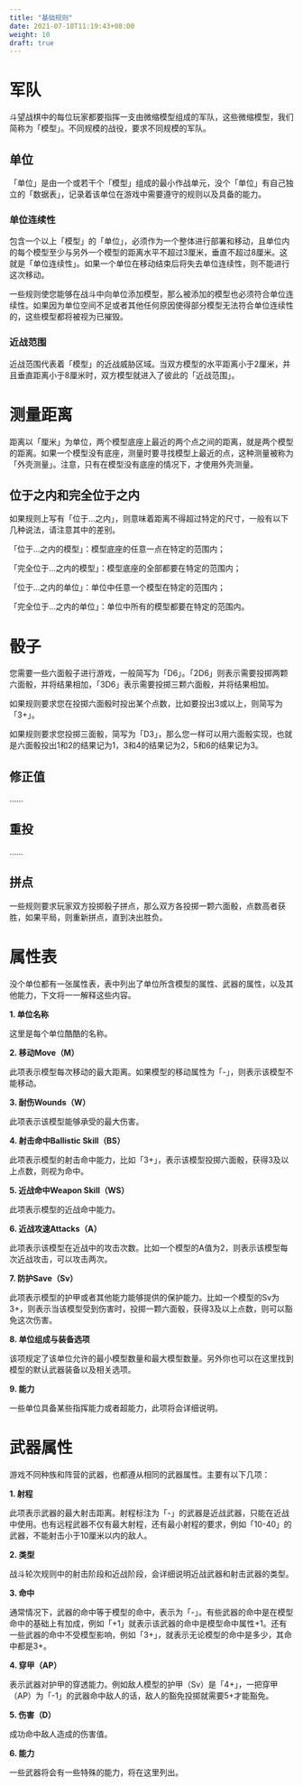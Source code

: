 ```yaml
---
title: "基础规则"
date: 2021-07-18T11:19:43+08:00
weight: 10
draft: true
---
```


# 军队

斗望战棋中的每位玩家都要指挥一支由微缩模型组成的军队，这些微缩模型，我们简称为「模型」。不同规模的战役，要求不同规模的军队。

## 单位

「单位」是由一个或若干个「模型」组成的最小作战单元，没个「单位」有自己独立的「数据表」，记录着该单位在游戏中需要遵守的规则以及具备的能力。

### 单位连续性

包含一个以上「模型」的「单位」，必须作为一个整体进行部署和移动，且单位内的每个模型至少与另外一个模型的距离水平不超过3厘米，垂直不超过8厘米。这就是「单位连续性」。如果一个单位在移动结束后将失去单位连续性，则不能进行这次移动。

一些规则使您能够在战斗中向单位添加模型，那么被添加的模型也必须符合单位连续性。如果因为单位空间不足或者其他任何原因使得部分模型无法符合单位连续性的，这些模型都将被视为已摧毁。

### 近战范围

近战范围代表着「模型」的近战威胁区域。当双方模型的水平距离小于2厘米，并且垂直距离小于8厘米时，双方模型就进入了彼此的「近战范围」。

# 测量距离

距离以「厘米」为单位，两个模型底座上最近的两个点之间的距离，就是两个模型的距离。如果一个模型没有底座，测量时要寻找模型上最近的点，这种测量被称为「外壳测量」。注意，只有在模型没有底座的情况下，才使用外壳测量。

## 位于之内和完全位于之内

如果规则上写有「位于…之内」，则意味着距离不得超过特定的尺寸，一般有以下几种说法，请注意其中的差别。

「位于…之内的模型」：模型底座的任意一点在特定的范围内；

「完全位于…之内的模型」：模型底座的全部都要在特定的范围内；

「位于…之内的单位」：单位中任意一个模型在特定的范围内；

「完全位于…之内的单位」：单位中所有的模型都要在特定的范围内。

# 骰子

您需要一些六面骰子进行游戏，一般简写为「D6」。「2D6」则表示需要投掷两颗六面骰，并将结果相加，「3D6」表示需要投掷三颗六面骰，并将结果相加。

如果规则要求您在投掷六面骰时投出某个点数，比如要投出3或以上，则简写为「3+」。

如果规则要求您投掷三面骰，简写为「D3」，那么您一样可以用六面骰实现，也就是六面骰投出1和2的结果记为1，3和4的结果记为2，5和6的结果记为3。

## 修正值

……

## 重投

……

## 拼点

一些规则要求玩家双方投掷骰子拼点，那么双方各投掷一颗六面骰，点数高者获胜，如果平局，则重新拼点，直到决出胜负。

# 属性表

没个单位都有一张属性表，表中列出了单位所含模型的属性、武器的属性，以及其他能力，下文将一一解释这些内容。

**1. 单位名称**

这里是每个单位酷酷的名称。

**2. 移动Move（M）**

此项表示模型每次移动的最大距离。如果模型的移动属性为「-」，则表示该模型不能移动。

**3. 耐伤Wounds（W）**

此项表示该模型能够承受的最大伤害。

**4. 射击命中Ballistic Skill（BS）**

此项表示模型的射击命中能力，比如「3+」，表示该模型投掷六面骰，获得3及以上点数，则视为命中。

**5. 近战命中Weapon Skill（WS）**

此项表示模型的近战命中能力。

**6. 近战攻速Attacks（A）**

此项表示该模型在近战中的攻击次数。比如一个模型的A值为2，则表示该模型每次近战攻击，可以攻击两次。

**7. 防护Save（Sv）**

此项表示模型的护甲或者其他能力能够提供的保护能力。比如一个模型的Sv为3+，则表示当该模型受到伤害时，投掷一颗六面骰，获得3及以上点数，则可以豁免这次伤害。

**8. 单位组成与装备选项**

该项规定了该单位允许的最小模型数量和最大模型数量。另外你也可以在这里找到模型的默认武器装备以及相关选项。

**9. 能力**

一些单位具备某些指挥能力或者超能力，此项将会详细说明。

# 武器属性

游戏不同种族和阵营的武器，也都遵从相同的武器属性。主要有以下几项：

**1. 射程**

此项表示武器的最大射击距离。射程标注为「-」的武器是近战武器，只能在近战中使用。也有远程武器不仅有最大射程，还有最小射程的要求，例如「10-40」的武器，不能射击小于10厘米以内的敌人。

**2. 类型**

战斗轮次规则中的射击阶段和近战阶段，会详细说明近战武器和射击武器的类型。

**3. 命中**

通常情况下，武器的命中等于模型的命中，表示为「-」。有些武器的命中是在模型命中的基础上有加成，例如「+1」就表示该武器的命中是模型命中属性+1。还有一些武器的命中不受模型影响，例如「3+」，就表示无论模型的命中是多少，其命中都是3+。

**4. 穿甲（AP）**

表示武器对护甲的穿透能力。例如敌人模型的护甲（Sv）是「4+」，一把穿甲（AP）为「-1」的武器命中敌人的话，敌人的豁免投掷就需要5+才能豁免。

**5. 伤害（D）**

成功命中敌人造成的伤害值。

**6. 能力**

一些武器将会有一些特殊的能力，将在这里列出。
